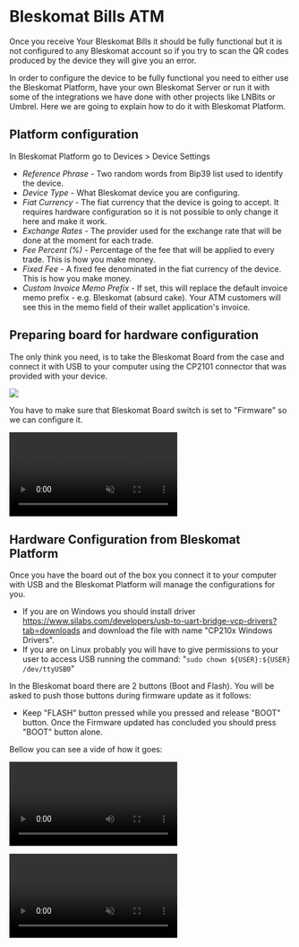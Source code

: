 # Bleskomat Bills ATM

Once you receive Your Bleskomat Bills it should be fully functional but it is not configured to any Bleskomat account so if you try to scan the QR codes produced by the device they will give you an error.

In order to configure the device to be fully functional you need to either use the Bleskomat Platform, have your own Bleskomat Server or run it with some of the integrations we have done with other projects like LNBits or Umbrel. Here we are going to explain how to do it with Bleskomat Platform.

## Platform configuration

In Bleskomat Platform go to Devices > Device Settings

- _Reference Phrase_ - Two random words from Bip39 list used to identify the device.
- _Device Type_ - What Bleskomat device you are configuring.
- _Fiat Currency_ - The fiat currency that the device is going to accept. It requires hardware configuration so it is not possible to only change it here and make it work.
- _Exchange Rates_ - The provider used for the exchange rate that will be done at the moment for each trade.
- _Fee Percent (%)_ - Percentage of the fee that will be applied to every trade. This is how you make money.
- _Fixed Fee_ - A fixed fee denominated in the fiat currency of the device. This is how you make money.
- _Custom Invoice Memo Prefix_ - If set, this will replace the default invoice memo prefix - e.g. Bleskomat (absurd cake). Your ATM customers will see this in the memo field of their wallet application's invoice.

## Preparing board for hardware configuration

The only think you need, is to take the Bleskomat Board from the case and connect it with USB to your computer using the CP2101 connector that was provided with your device.

![](./assets/bleskomat-board-connected.jpg)

You have to make sure that Bleskomat Board switch is set to "Firmware" so we can configure it.

<video controls muted>
  <source src="./assets/connect-blesko-board-to-cp2101--computer-firmware-connector.mp4" type="video/mp4">
</video>

## Hardware Configuration from Bleskomat Platform

Once you have the board out of the box you connect it to your computer with USB and the Bleskomat Platform will manage the configurations for you.

- If you are on Windows you should install driver https://www.silabs.com/developers/usb-to-uart-bridge-vcp-drivers?tab=downloads and download the file with name "CP210x Windows Drivers".
- If you are on Linux probably you will have to give permissions to your user to access USB running the command: "`sudo chown ${USER}:${USER} /dev/ttyUSB0`"

In the Bleskomat board there are 2 buttons (Boot and Flash). You will be asked to push those buttons during firmware update as it follows:

- Keep "FLASH" button pressed while you pressed and release "BOOT" button. Once the Firmware updated has concluded you should press "BOOT" button alone.

Bellow you can see a vide of how it goes:

![](./assets/connect-blesko-board-to-cp2101--computer-firmware-connector.mp4)

<video controls muted>
  <source src="./assets/bleskomat-bills-hardware-configuration.webm" type="video/webm">
</video>
